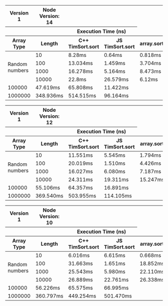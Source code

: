 <table>
  <tr>
    <th>Version 1</th>
    <th>Node Version: 14</th>
  </tr>
  <tr>
    <th></th><th></th>
    <th colspan="2">Execution Time (ns)</th>
  </tr>
  <tr>
    <th>Array Type</th>
    <th>Length</th>
    <th>C++ TimSort.sort</th>
    <th>JS TimSort.sort</th>
    <th>array.sort</th>
  </tr>
<tbody>
  <tr>
    <td rowspan="4">Random numbers</td><td>10</td><td>8.28ms</td><td>0.64ms</td><td>0.818ms</td>
  </tr>
  <tr>
    <td>100</td><td>13.034ms</td><td>1.459ms</td><td>3.704ms</td>
  </tr>
  <tr>
    <td>1000</td><td>16.278ms</td><td>5.164ms</td><td>8.473ms</td>
  </tr>
  <tr>
    <td>10000</td><td>22.8ms</td><td>26.579ms</td><td>6.12ms</td>
  </tr>
  <tr>
    <td>100000</td><td>47.619ms</td><td>65.808ms</td><td>11.422ms</td>
  </tr>
  <tr>
    <td>1000000</td><td>348.936ms</td><td>514.515ms</td><td>96.164ms</td>
  </tr>
</tbody>
</table>

<table>
  <tr>
    <th>Version 1</th>
    <th>Node Version: 12</th>
  </tr>
  <tr>
    <th></th><th></th>
    <th colspan="2">Execution Time (ns)</th>
  </tr>
  <tr>
    <th>Array Type</th>
    <th>Length</th>
    <th>C++ TimSort.sort</th>
    <th>JS TimSort.sort</th>
    <th>array.sort</th>
  </tr>
<tbody>
  <tr>
    <td rowspan="4">Random numbers</td><td>10</td><td>11.551ms</td><td>5.545ms</td><td>1.794ms</td>
  </tr>
  <tr>
    <td>100</td><td>20.019ms</td><td>1.510ms</td><td>4.426ms</td>
  </tr>
  <tr>
    <td>1000</td><td>16.027ms</td><td>6.080ms</td><td>7.187ms</td>
  </tr>
  <tr>
    <td>10000</td><td>24.311ms</td><td>19.311ms</td><td>15.247ms</td>
  </tr>
  <tr>
    <td>100000</td><td>55.106ms</td><td>64.357ms</td><td>16.891ms</td>
  </tr>
  <tr>
    <td>1000000</td><td>369.540ms</td><td>503.955ms</td><td>114.105ms</td>
  </tr>
</tbody>
</table>

<table>
  <tr>
    <th>Version 1</th>
    <th>Node Version: 10</th>
  </tr>
  <tr>
    <th></th><th></th>
    <th colspan="2">Execution Time (ns)</th>
  </tr>
  <tr>
    <th>Array Type</th>
    <th>Length</th>
    <th>C++ TimSort.sort</th>
    <th>JS TimSort.sort</th>
    <th>array.sort</th>
  </tr>
<tbody>
  <tr>
    <td rowspan="4">Random numbers</td><td>10</td><td>6.016ms</td><td>6.615ms</td><td>0.668ms</td>
  </tr>
  <tr>
    <td>100</td><td>31.663ms</td><td>1.651ms</td><td>18.852ms</td>
  </tr>
  <tr>
    <td>1000</td><td>25.543ms</td><td>5.980ms</td><td>22.110ms</td>
  </tr>
  <tr>
    <td>10000</td><td>26.889ms</td><td>22.761ms</td><td>26.338ms</td>
  </tr>
  <tr>
    <td>100000</td><td>56.226ms</td><td>65.575ms</td><td>66.995ms</td>
  </tr>
  <tr>
    <td>1000000</td><td>360.797ms</td><td>449.254ms</td><td>501.470ms</td>
  </tr>
</tbody>
</table>